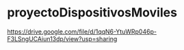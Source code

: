 # proyectoDispositivosMoviles
	




https://drive.google.com/file/d/1qqN6-YtuWRp046p-F3LSngUCAiun13dp/view?usp=sharing
